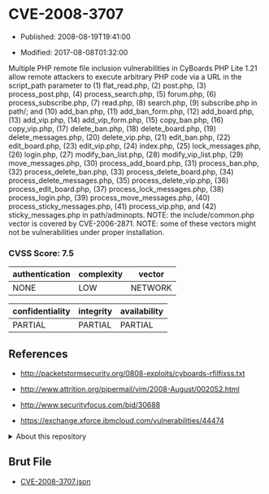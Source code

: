 # CVE-2008-3707

- Published: 2008-08-19T19:41:00

- Modified: 2017-08-08T01:32:00

Multiple PHP remote file inclusion vulnerabilities in CyBoards PHP Lite 1.21 allow remote attackers to execute arbitrary PHP code via a URL in the script_path parameter to (1) flat_read.php, (2) post.php, (3) process_post.php, (4) process_search.php, (5) forum.php, (6) process_subscribe.php, (7) read.php, (8) search.php, (9) subscribe.php in path/; and (10) add_ban.php, (11) add_ban_form.php, (12) add_board.php, (13) add_vip.php, (14) add_vip_form.php, (15) copy_ban.php, (16) copy_vip.php, (17) delete_ban.php, (18) delete_board.php, (19) delete_messages.php, (20) delete_vip.php, (21) edit_ban.php, (22) edit_board.php, (23) edit_vip.php, (24) index.php, (25) lock_messages.php, (26) login.php, (27) modify_ban_list.php, (28) modify_vip_list.php, (29) move_messages.php, (30) process_add_board.php, (31) process_ban.php, (32) process_delete_ban.php, (33) process_delete_board.php, (34) process_delete_messages.php, (35) process_delete_vip.php, (36) process_edit_board.php, (37) process_lock_messages.php, (38) process_login.php, (39) process_move_messages.php, (40) process_sticky_messages.php, (41) process_vip.php, and (42) sticky_messages.php in path/adminopts.  NOTE: the include/common.php vector is covered by CVE-2006-2871.  NOTE: some of these vectors might not be vulnerabilities under proper installation.

### CVSS Score: **7.5**

| authentication | complexity | vector |
| --- | --- | --- |
| NONE | LOW | NETWORK |

| confidentiality | integrity | availability |
| --- | --- | --- |
| PARTIAL | PARTIAL | PARTIAL |

## References

* http://packetstormsecurity.org/0808-exploits/cyboards-rfilfixss.txt

* http://www.attrition.org/pipermail/vim/2008-August/002052.html

* http://www.securityfocus.com/bid/30688

* https://exchange.xforce.ibmcloud.com/vulnerabilities/44474

<details>
<summary>About this repository</summary> 

  This repository is part of the project [Live Hack CVE](https://github.com/Live-Hack-CVE). Main website can be found [www.live-hack.org](https://www.live-hack.org) 
  
  Made by [Sn0wAlice](https://github.com/Sn0wAlice) for the people that care about security and need to have a feed of the latest CVEs. Hope you enjoy it, don't forget to star the repo and follow me on [Twitter](https://twitter.com/Sn0wAlice) and [Github](https://github.com/Sn0wAlice). And that is my [personnal website](https://www.alice-snow.me/)

  - [Home Page](https://github.com/Live-Hack-CVE)
  - [Framework](https://github.com/Live-Hack-CVE/cve-framework)
  - [CVE database](https://github.com/Live-Hack-CVE/full_database)
  - [Changelog](https://github.com/Live-Hack-CVE/Changelog)
</details>

## Brut File

* [CVE-2008-3707.json](https://raw.githubusercontent.com/Live-Hack-CVE/full_database/main/cves/2008/CVE-2008-3707.json)

